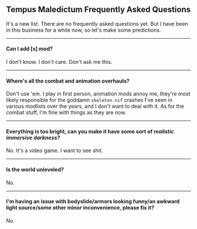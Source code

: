 ## Tempus Maledictum Frequently Asked Questions



It's a new list. There are no frequently asked questions yet. But I have been in this business for a while now, so let's make some predictions.

---

#### Can I add [x] mod?

I don't know. I don't care. Don't ask me this.

---

#### Where's all the combat and animation overhauls?

Don't use 'em. I play in first person, animation mods annoy me, they're most likely responsible for the goddamn `skeleton.nif` crashes I've seen in various modlists over the years, and I don't want to deal with it. As for the combat stuff, I'm fine with things as they are now.

---

#### Everything is too bright, can you make it have some sort of *realistic immersive darkness?*

No. It's a video game. I want to see shit.

---

#### Is the world unleveled?

No.

---

#### I'm having an issue with bodyslide/armors looking funny/an awkward light source/some other minor inconvenience, please fix it?

No.
